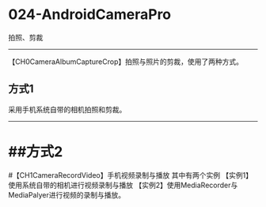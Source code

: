 # 024-AndroidCameraPro
拍照、剪裁

-------------
【CH0CameraAlbumCaptureCrop】拍照与照片的剪裁，使用了两种方式。
## 方式1
采用手机系统自带的相机拍照和剪裁。

-----------------------------
##方式2
===================================================
#【CH1CameraRecordVideo】手机视频录制与播放
其中有两个实例
【实例1】使用系统自带的相机进行视频录制与播放
【实例2】使用MediaRecorder与MediaPalyer进行视频的录制与播放。



